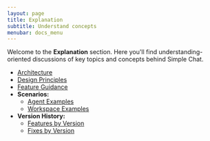 ```yaml
---
layout: page
title: Explanation
subtitle: Understand concepts
menubar: docs_menu
---
```


Welcome to the **Explanation** section. Here you'll find understanding-oriented discussions of key topics and concepts behind Simple Chat.

- [Architecture](/explanation/architecture/)
- [Design Principles](/explanation/design_principles/)
- [Feature Guidance](/explanation/feature_guidance/)
- **Scenarios:**
  - [Agent Examples](/explanation/scenarios/agents/)
  - [Workspace Examples](/explanation/scenarios/workspaces/)
- **Version History:**
  - [Features by Version](/explanation/features/)
  - [Fixes by Version](/explanation/fixes/)
